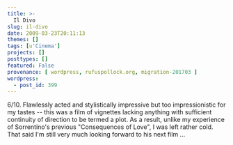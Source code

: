 ```yaml
---
title: >-
  Il Divo
slug: il-divo
date: 2009-03-23T20:11:13
themes: []
tags: [u'Cinema']
projects: []
posttypes: []
featured: False
provenance: [ wordpress, rufuspollock.org, migration-201703 ]
wordpress:
  - post_id: 399
---
```


6/10. Flawlessly acted and stylistically impressive but too impressionistic for my tastes -- this was a film of vignettes lacking anything with sufficient continuity of direction to be termed a plot. As a result, unlike my experience of Sorrentino's previous "Consequences of Love", I was left rather cold. That said I'm still very much looking forward to his next film ...

